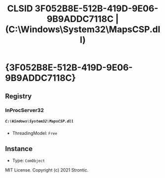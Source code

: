 ﻿---
title: "CLSID 3F052B8E-512B-419D-9E06-9B9ADDC7118C | (C:\\Windows\\System32\\MapsCSP.dll)"
excerpt: What is COM-Object CLSID 3F052B8E-512B-419D-9E06-9B9ADDC7118C?
---

# {3F052B8E-512B-419D-9E06-9B9ADDC7118C}


## Registry


### InProcServer32

##### `C:\Windows\System32\MapsCSP.dll`
* ThreadingModel: `Free`

## Instance

* Type: `ComObject`

MIT License. Copyright (c) 2021 Strontic.


